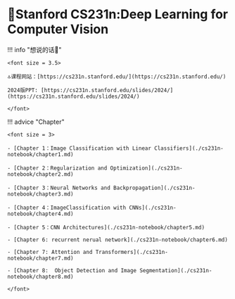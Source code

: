# 🔭Stanford CS231n:Deep Learning for Computer Vision  
<script src="https://polyfill.io/v3/polyfill.min.js?features=es6"></script>
<script src="https://cdn.jsdelivr.net/npm/mathjax@3/es5/tex-chtml.js"></script>
!!! info "想说的话🎇"
    
    <font size = 3.5>
    
    🔝课程网站：[https://cs231n.stanford.edu/](https://cs231n.stanford.edu/)
    
    2024版PPT: [https://cs231n.stanford.edu/slides/2024/](https://cs231n.stanford.edu/slides/2024/)
    
    </font>

!!! advice "Chapter"

    <font size = 3>

    - [Chapter 1：Image Classification with Linear Classifiers](./cs231n-notebook/chapter1.md) 
    
    - [Chapter 2：Regularization and Optimization](./cs231n-notebook/chapter2.md)
    
    - [Chapter 3：Neural Networks and Backpropagation](./cs231n-notebook/chapter3.md)
    
    - [Chapter 4：ImageClassification with CNNs](./cs231n-notebook/chapter4.md)

    - [Chapter 5：CNN Architectures](./cs231n-notebook/chapter5.md)

    - [Chapter 6: recurrent nerual network](./cs231n-notebook/chapter6.md)

    - [Chapter 7: Attention and Transformers](./cs231n-notebook/chapter7.md)

    - [Chapter 8:  Object Detection and Image Segmentation](./cs231n-notebook/chapter8.md)

    </font>

